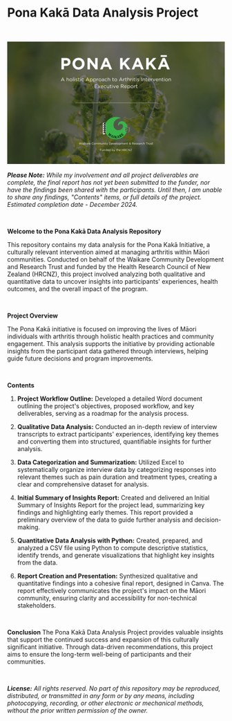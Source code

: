 # Pona Kakā Data Analysis Project
<br>

![Canva Presentation Home Page](Images/Canva_Presentation_Home_Page.png)

***Please Note:*** *While my involvement and all project deliverables are complete, the final report has not yet been submitted to the funder, nor have the findings been shared with the participants. Until then, I am unable to share any findings, "Contents" items, or full details of the project. Estimated completion date - December 2024.*

<br>

**Welcome to the Pona Kakā Data Analysis Repository**

This repository contains my data analysis for the Pona Kakā Initiative, a culturally relevant intervention aimed at managing arthritis within Māori communities. Conducted on behalf of the Waikare Community Development and Research Trust and funded by the Health Research Council of New Zealand (HRCNZ), this project involved analyzing both qualitative and quantitative data to uncover insights into participants' experiences, health outcomes, and the overall impact of the program.

<br>

**Project Overview**

The Pona Kakā initiative is focused on improving the lives of Māori individuals with arthritis through holistic health practices and community engagement. This analysis supports the initiative by providing actionable insights from the participant data gathered through interviews, helping guide future decisions and program improvements.

<br>

**Contents**
1. **Project Workflow Outline:** Developed a detailed Word document outlining the project's objectives, proposed workflow, and key deliverables, serving as a roadmap for the analysis process.

2. **Qualitative Data Analysis:** Conducted an in-depth review of interview transcripts to extract participants' experiences, identifying key themes and converting them into structured, quantifiable insights for further analysis.

3. **Data Categorization and Summarization:** Utilized Excel to systematically organize interview data by categorizing responses into relevant themes such as pain duration and treatment types, creating a clear and comprehensive dataset for analysis.

4. **Initial Summary of Insights Report:** Created and delivered an Initial Summary of Insights Report for the project lead, summarizing key findings and highlighting early themes. This report provided a preliminary overview of the data to guide further analysis and decision-making.

5. **Quantitative Data Analysis with Python:** Created, prepared, and analyzed a CSV file using Python to compute descriptive statistics, identify trends, and generate visualizations that highlight key insights from the data.

6. **Report Creation and Presentation:** Synthesized qualitative and quantitative findings into a cohesive final report, designed in Canva. The report effectively communicates the project's impact on the Māori community, ensuring clarity and accessibility for non-technical stakeholders.

<br>

**Conclusion**
The Pona Kakā Data Analysis Project provides valuable insights that support the continued success and expansion of this culturally significant initiative. Through data-driven recommendations, this project aims to ensure the long-term well-being of participants and their communities.

<br>

***License:*** *All rights reserved. No part of this repository may be reproduced, distributed, or transmitted in any form or by any means, including photocopying, recording, or other electronic or mechanical methods, without the prior written permission of the owner.*
